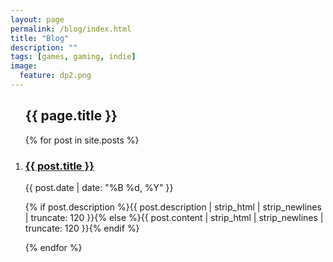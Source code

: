```yaml
---
layout: page
permalink: /blog/index.html
title: "Blog"
description: ""
tags: [games, gaming, indie]
image:
  feature: dp2.png
---
```

<div>
	<section class="article archive">
	  <article class="archive-wrap">
		  <ol class="post-list">
			 <h2><span class="bb">{{ page.title }}</span></h2>
			  {% for post in site.posts %}
			  <li>
				<div class="deets" itemscope itemtype="http://schema.org/BlogPosting" itemprop="blogPost">
					<h1><a href="{{ site.url }}{{ post.url }}">{{ post.title }}</a></h1>
					<p class="date"><time datetime="{{ post.date | date_to_xmlschema }}" itemprop="datePublished">{{ post.date | date: "%B %d, %Y" }}</time></p>
					<p class="">{% if post.description %}{{ post.description  | strip_html | strip_newlines | truncate: 120 }}{% else %}{{ post.content | strip_html | strip_newlines | truncate: 120 }}{% endif %}</p>
				</div>
			  </li>
			  {% endfor %}
		  </ol>
	  </article>
	</section>
</div>
